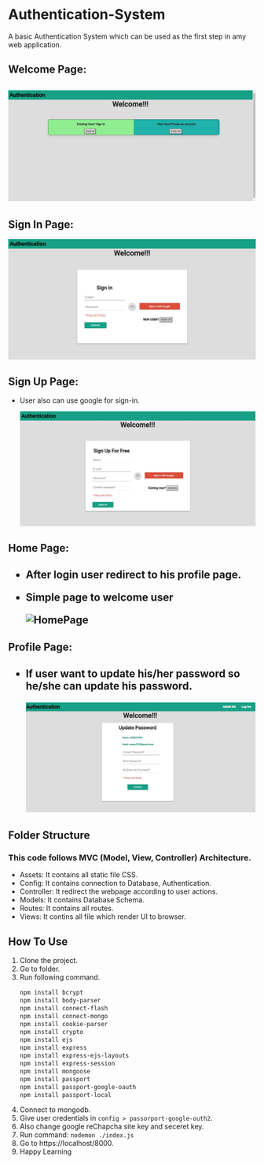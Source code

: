 # Authentication-System
A basic Authentication System which can be used as the first step in amy web application.

<h2>Welcome Page:<h2>
 
   ![Welcome Page](/Image/welcome.JPG)

<h2>Sign In Page:</h2>

   ![SignIn Page](/Image/sign-in.JPG)

<h2>Sign Up Page:</h2>

* User also can use google for sign-in.

   ![SignUp Page](/Image/sign-up.JPG)

<h2>Home Page:<h2>

* After login user redirect to his profile page.

* Simple page to welcome user

  ![HomePage](/Image/homepage.JPG)

<h2>Profile Page:<h2>

* If user want to update his/her password so he/she can update his password.

  ![Profile Page](/Image/updatepass.JPG)

## Folder Structure

 ### This code follows MVC (Model, View, Controller) Architecture.

- Assets: It contains all static file CSS.
- Config: It contains connection to Database, Authentication.
- Controller: It redirect the webpage according to user actions.
- Models: It contains Database Schema.
- Routes: It contains all routes.
- Views: It contins all file which render UI to browser.

## How To Use
1. Clone the project.
2. Go to folder.
3. Run following command.
    ``` 
    npm install bcrypt
    npm install body-parser
    npm install connect-flash 
    npm install connect-mongo
    npm install cookie-parser 
    npm install crypto 
    npm install ejs
    npm install express
    npm install express-ejs-layouts
    npm install express-session
    npm install mongoose 
    npm install passport
    npm install passport-google-oauth 
    npm install passport-local

    ``` 
4. Connect to mongodb.
5. Give user credentials in `config > passorport-google-outh2`.
6. Also change google reChapcha site key and seceret key.
7. Run command: `nodemon ./index.js`
8. Go to https://localhost/8000.
9. Happy Learning 
